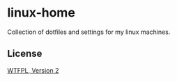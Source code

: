 # linux-home

Collection of dotfiles and settings for my linux machines.

## License

[WTFPL, Version 2](http://sam.zoy.org/wtfpl/COPYING)
